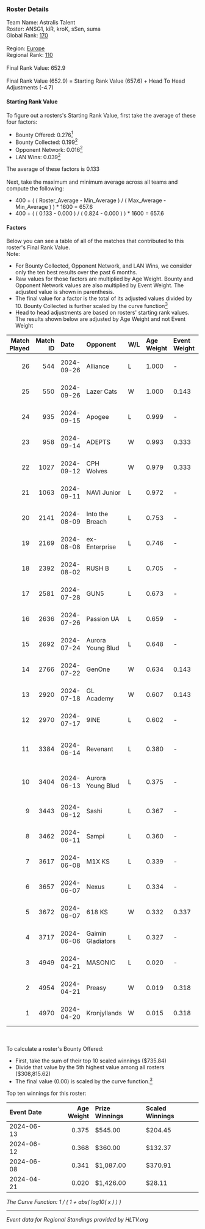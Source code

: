 ### Roster Details<br />
Team Name: Astralis Talent<br />
Roster: ANSG1, kiR, kroK, sSen, suma<br />
Global Rank: [170](../../standings_global_2024_10_15.md)<br />
<br />
Region: [Europe]( ../../standings_europe_2024_10_15.md)<br />
Regional Rank: [110]( ../../standings_europe_2024_10_15.md)<br />
<br />
Final Rank Value:  652.9<br />
<br />
Final Rank Value (652.9) = Starting Rank Value (657.6) + Head To Head Adjustments (-4.7)<br />

#### Starting Rank Value<br />
To figure out a rosters's Starting Rank Value, first take the average of these four factors:<br />
- Bounty Offered: 0.276[<sup>1</sup>](#table2)
- Bounty Collected: 0.199[<sup>2</sup>](#table1)
- Opponent Network: 0.016[<sup>2</sup>](#table1)
- LAN Wins: 0.039[<sup>2</sup>](#table1)

The average of these factors is 0.133<br />
<br />
Next, take the maximum and minimum average across all teams and compute the following:<br />
- 400 + ( ( Roster_Average - Min_Average ) / ( Max_Average - Min_Average ) ) * 1600 = 657.6
- 400 + ( ( 0.133 - 0.000 ) / ( 0.824 - 0.000 ) ) * 1600 = 657.6


#### Factors<br />
Below you can see a table of all of the matches that contributed to this roster's Final Rank Value.<br />
Note:<br />

- For Bounty Collected, Opponent Network, and LAN Wins, we consider only the ten best results over the past 6 months.
- Raw values for those factors are multiplied by Age Weight. Bounty and Opponent Network values are also multiplied by Event Weight. The adjusted value is shown in parenthesis.
- The final value for a factor is the total of its adjusted values divided by 10. Bounty Collected is further scaled by the curve function[<sup>3</sup>](#curveFunction)
- Head to head adjustments are based on rosters' starting rank values. The results shown below are adjusted by Age Weight and not Event Weight
<span id="table1"></span><br />


| Match Played | Match ID | Date       | Opponent          | W/L | Age Weight | Event Weight | Bounty Collected | Opponent Network | LAN Wins  | H2H Adj. | Roster                             |
| -: | -: | :- | :- | :- | :- | :- | :- | :- | :- | -: | :- |
|           26 |      544 | 2024-09-26 | Alliance          | L   | 1.000      | -            | -                | -                | -         |   -10.15 | ANSG1, kiR, kroK, sSen, suma       |
|           25 |      550 | 2024-09-26 | Lazer Cats        | W   | 1.000      | 0.143        | 0.005 (0.001)    | 0.034 (0.005)    | 0 (0.000) |    16.45 | ANSG1, kiR, kroK, sSen, suma       |
|           24 |      935 | 2024-09-15 | Apogee            | L   | 0.999      | -            | -                | -                | -         |    -7.02 | ANSG1, kiR, kroK, sSen, suma       |
|           23 |      958 | 2024-09-14 | ADEPTS            | W   | 0.993      | 0.333        | 0.001 (0.000)    | 0.040 (0.013)    | 0 (0.000) |    12.56 | ANSG1, kiR, kroK, sSen, suma       |
|           22 |     1027 | 2024-09-12 | CPH Wolves        | W   | 0.979      | 0.333        | 0.000 (0.000)    | 0.403 (0.132)    | 0 (0.000) |    16.97 | ANSG1, kiR, kroK, sSen, suma       |
|           21 |     1063 | 2024-09-11 | NAVI Junior       | L   | 0.972      | -            | -                | -                | -         |    -4.69 | ANSG1, kiR, kroK, sSen, suma       |
|           20 |     2141 | 2024-08-09 | Into the Breach   | L   | 0.753      | -            | -                | -                | -         |    -4.04 | ANSG1, kiR, kroK, sSen, suma       |
|           19 |     2169 | 2024-08-08 | ex-Enterprise     | L   | 0.746      | -            | -                | -                | -         |    -4.33 | ANSG1, kiR, kroK, sSen, suma       |
|           18 |     2392 | 2024-08-02 | RUSH B            | L   | 0.705      | -            | -                | -                | -         |    -4.94 | ANSG1, kiR, kroK, sSen, suma       |
|           17 |     2581 | 2024-07-28 | GUN5              | L   | 0.673      | -            | -                | -                | -         |    -3.86 | ANSG1, kiR, kroK, sSen, suma       |
|           16 |     2636 | 2024-07-26 | Passion UA        | L   | 0.659      | -            | -                | -                | -         |    -1.68 | ANSG1, kiR, kroK, sSen, suma       |
|           15 |     2692 | 2024-07-24 | Aurora Young Blud | L   | 0.648      | -            | -                | -                | -         |    -4.00 | ANSG1, kiR, kroK, sSen, suma       |
|           14 |     2766 | 2024-07-22 | GenOne            | W   | 0.634      | 0.143        | 0.000 (0.000)    | 0.103 (0.009)    | 0 (0.000) |     6.84 | ANSG1, kiR, kroK, sSen, suma       |
|           13 |     2920 | 2024-07-18 | GL Academy        | W   | 0.607      | 0.143        | 0.000 (0.000)    | 0.014 (0.001)    | 0 (0.000) |     6.40 | ANSG1, kiR, kroK, sSen, suma       |
|           12 |     2970 | 2024-07-17 | 9INE              | L   | 0.602      | -            | -                | -                | -         |    -2.75 | ANSG1, kiR, kroK, sSen, suma       |
|           11 |     3384 | 2024-06-14 | Revenant          | L   | 0.380      | -            | -                | -                | -         |    -2.46 | alexsomfan, ANSG1, kiR, sSen, suma |
|           10 |     3404 | 2024-06-13 | Aurora Young Blud | L   | 0.375      | -            | -                | -                | -         |    -2.59 | alexsomfan, ANSG1, kiR, sSen, suma |
|            9 |     3443 | 2024-06-12 | Sashi             | L   | 0.367      | -            | -                | -                | -         |    -1.37 | ANSG1, kiR, kroK, sSen, suma       |
|            8 |     3462 | 2024-06-11 | Sampi             | L   | 0.360      | -            | -                | -                | -         |    -1.65 | ANSG1, kiR, kroK, sSen, suma       |
|            7 |     3617 | 2024-06-08 | M1X KS            | L   | 0.339      | -            | -                | -                | -         |    -4.61 | ANSG1, kiR, kroK, sSen, suma       |
|            6 |     3657 | 2024-06-07 | Nexus             | L   | 0.334      | -            | -                | -                | -         |    -3.74 | ANSG1, kiR, kroK, sSen, suma       |
|            5 |     3672 | 2024-06-07 | 618 KS            | W   | 0.332      | 0.337        | 0.000 (0.000)    | 0.000 (0.000)    | 1 (0.332) |     2.01 | ANSG1, kiR, kroK, sSen, suma       |
|            4 |     3717 | 2024-06-06 | Gaimin Gladiators | L   | 0.327      | -            | -                | -                | -         |    -2.10 | ANSG1, kiR, kroK, sSen, suma       |
|            3 |     4949 | 2024-04-21 | MASONIC           | L   | 0.020      | -            | -                | -                | -         |    -0.37 | ANSG1, JBOEN, kiR, kroK, tOPZ      |
|            2 |     4954 | 2024-04-21 | Preasy            | W   | 0.019      | 0.318        | 0.004 (0.000)    | 0.121 (0.001)    | 1 (0.019) |     0.34 | ANSG1, JBOEN, kiR, kroK, tOPZ      |
|            1 |     4970 | 2024-04-20 | Kronjyllands      | W   | 0.015      | 0.318        | 0.000 (0.000)    | 0.000 (0.000)    | 1 (0.015) |     0.09 | ANSG1, JBOEN, kiR, kroK, tOPZ      |

<br />
<span id="table2"></span><br />
To calculate a roster's Bounty Offered:<br />

- First, take the sum of their top 10 scaled winnings ($735.84)
- Divide that value by the 5th highest value among all rosters ($308,815.62)
- The final value (0.00) is scaled by the curve function.[<sup>3</sup>](#curveFunction)

Top ten winnings for this roster:<br />

| Event Date | Age Weight | Prize Winnings | Scaled Winnings |
| :- | -: | :- | :- |
| 2024-06-13 |      0.375 | $545.00        | $204.45         |
| 2024-06-12 |      0.368 | $360.00        | $132.37         |
| 2024-06-08 |      0.341 | $1,087.00      | $370.91         |
| 2024-04-21 |      0.020 | $1,426.00      | $28.11          |


<span id="curveFunction"></span>_The Curve Function: 1 / ( 1 + abs( log10( x ) ) )_<br />

---
_Event data for Regional Standings provided by HLTV.org_<br />
